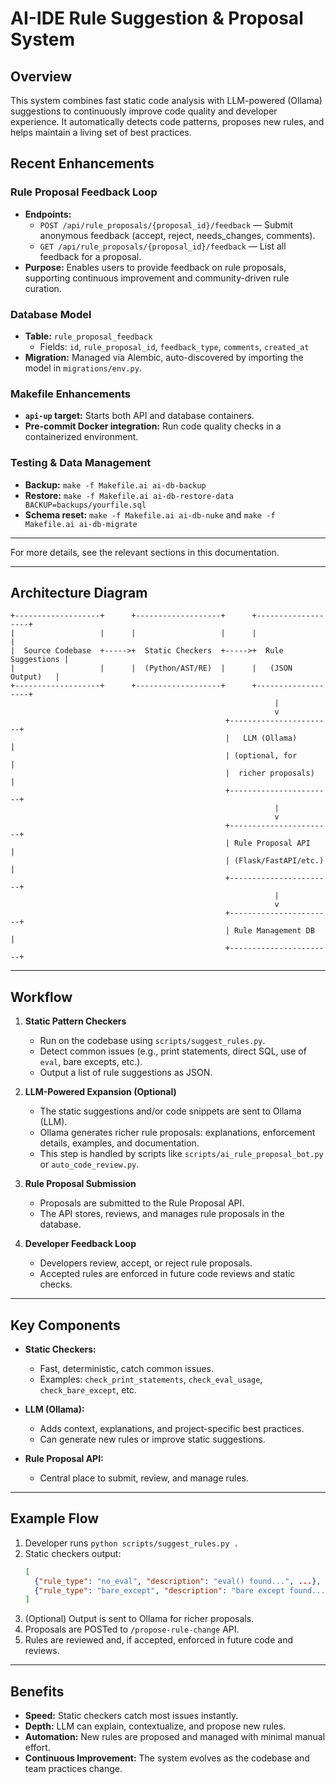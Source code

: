 # AI-IDE Rule Suggestion & Proposal System

## Overview

This system combines fast static code analysis with LLM-powered (Ollama) suggestions to continuously improve code quality and developer experience. It automatically detects code patterns, proposes new rules, and helps maintain a living set of best practices.

## Recent Enhancements

### Rule Proposal Feedback Loop

- **Endpoints:**
  - `POST /api/rule_proposals/{proposal_id}/feedback` — Submit anonymous feedback (accept, reject, needs_changes, comments).
  - `GET /api/rule_proposals/{proposal_id}/feedback` — List all feedback for a proposal.
- **Purpose:** Enables users to provide feedback on rule proposals, supporting continuous improvement and community-driven rule curation.

### Database Model

- **Table:** `rule_proposal_feedback`
  - Fields: `id`, `rule_proposal_id`, `feedback_type`, `comments`, `created_at`
- **Migration:** Managed via Alembic, auto-discovered by importing the model in `migrations/env.py`.

### Makefile Enhancements

- **`api-up` target:** Starts both API and database containers.
- **Pre-commit Docker integration:** Run code quality checks in a containerized environment.

### Testing & Data Management

- **Backup:** `make -f Makefile.ai ai-db-backup`
- **Restore:** `make -f Makefile.ai ai-db-restore-data BACKUP=backups/yourfile.sql`
- **Schema reset:** `make -f Makefile.ai ai-db-nuke` and `make -f Makefile.ai ai-db-migrate`

---

For more details, see the relevant sections in this documentation.

---

## Architecture Diagram

```
+-------------------+      +-------------------+      +-------------------+
|                   |      |                   |      |                   |
|  Source Codebase  +----->+  Static Checkers  +----->+  Rule Suggestions |
|                   |      |  (Python/AST/RE)  |      |   (JSON Output)   |
+-------------------+      +-------------------+      +-------------------+
                                                           |
                                                           v
                                                +-----------------------+
                                                |   LLM (Ollama)        |
                                                | (optional, for        |
                                                |  richer proposals)    |
                                                +-----------------------+
                                                           |
                                                           v
                                                +-----------------------+
                                                | Rule Proposal API     |
                                                | (Flask/FastAPI/etc.)  |
                                                +-----------------------+
                                                           |
                                                           v
                                                +-----------------------+
                                                | Rule Management DB    |
                                                +-----------------------+
```

---

## Workflow

1. **Static Pattern Checkers**
   - Run on the codebase using `scripts/suggest_rules.py`.
   - Detect common issues (e.g., print statements, direct SQL, use of `eval`, bare excepts, etc.).
   - Output a list of rule suggestions as JSON.

2. **LLM-Powered Expansion (Optional)**
   - The static suggestions and/or code snippets are sent to Ollama (LLM).
   - Ollama generates richer rule proposals: explanations, enforcement details, examples, and documentation.
   - This step is handled by scripts like `scripts/ai_rule_proposal_bot.py` or `auto_code_review.py`.

3. **Rule Proposal Submission**
   - Proposals are submitted to the Rule Proposal API.
   - The API stores, reviews, and manages rule proposals in the database.

4. **Developer Feedback Loop**
   - Developers review, accept, or reject rule proposals.
   - Accepted rules are enforced in future code reviews and static checks.

---

## Key Components

- **Static Checkers:**  
  - Fast, deterministic, catch common issues.
  - Examples: `check_print_statements`, `check_eval_usage`, `check_bare_except`, etc.

- **LLM (Ollama):**  
  - Adds context, explanations, and project-specific best practices.
  - Can generate new rules or improve static suggestions.

- **Rule Proposal API:**  
  - Central place to submit, review, and manage rules.

---

## Example Flow

1. Developer runs `python scripts/suggest_rules.py .`
2. Static checkers output:
   ```json
   [
     {"rule_type": "no_eval", "description": "eval() found...", ...},
     {"rule_type": "bare_except", "description": "bare except found...", ...}
   ]
   ```
3. (Optional) Output is sent to Ollama for richer proposals.
4. Proposals are POSTed to `/propose-rule-change` API.
5. Rules are reviewed and, if accepted, enforced in future code and reviews.

---

## Benefits

- **Speed:** Static checkers catch most issues instantly.
- **Depth:** LLM can explain, contextualize, and propose new rules.
- **Automation:** New rules are proposed and managed with minimal manual effort.
- **Continuous Improvement:** The system evolves as the codebase and team practices change. 